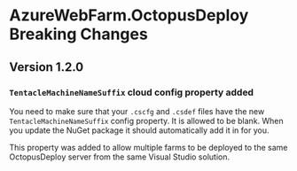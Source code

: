 AzureWebFarm.OctopusDeploy Breaking Changes
===========================================

Version 1.2.0
-------------

### `TentacleMachineNameSuffix` cloud config property added

You need to make sure that your `.cscfg` and `.csdef` files have the new `TentacleMachineNameSuffix` config property. It is allowed to be blank. When you update the NuGet package it should automatically add it in for you.

This property was added to allow multiple farms to be deployed to the same OctopusDeploy server from the same Visual Studio solution.
